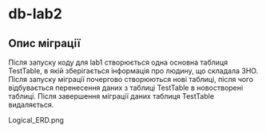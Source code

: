 # db-lab2

## Опис міграції
Після запуску коду для lab1 створюється одна основна таблиця TestTable, в якій зберігається інформація про людину, що складала ЗНО. Після запуску міграції почергово створюються нові таблиці, після чого відбувається перенесення даних з таблиці TestTable в новостворені таблиці. Після завершення міграції даних таблиця TestTable видаляється.

Logical_ERD.png
